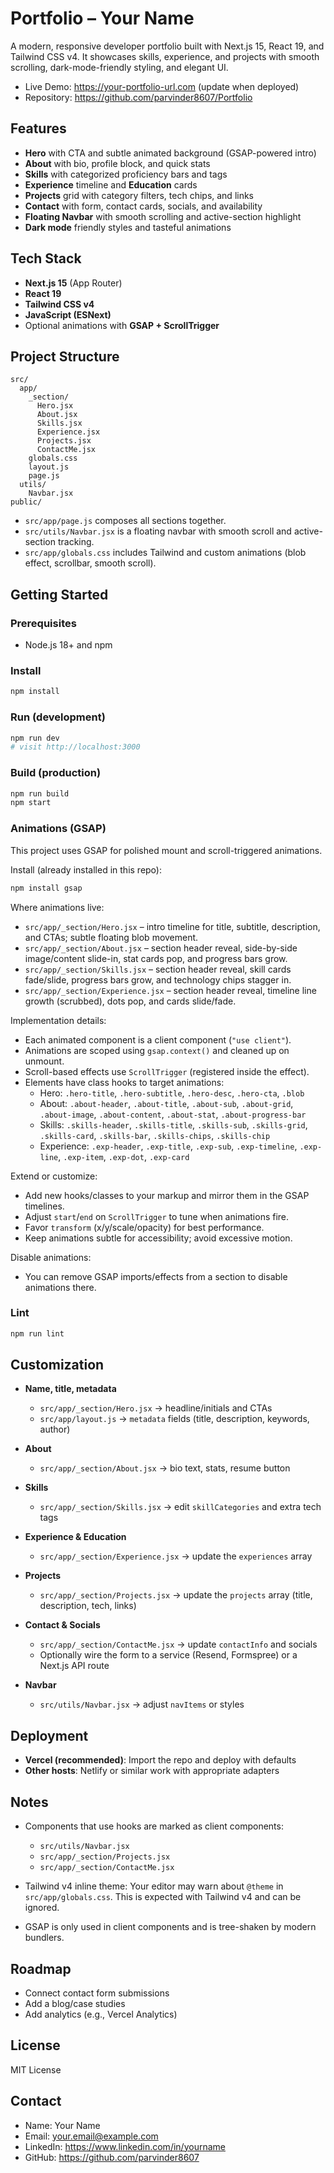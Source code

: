 # Portfolio – Your Name

A modern, responsive developer portfolio built with Next.js 15, React 19, and Tailwind CSS v4. It showcases skills, experience, and projects with smooth scrolling, dark-mode-friendly styling, and elegant UI.

- Live Demo: https://your-portfolio-url.com (update when deployed)
- Repository: https://github.com/parvinder8607/Portfolio

## Features

- **Hero** with CTA and subtle animated background (GSAP-powered intro)
- **About** with bio, profile block, and quick stats
- **Skills** with categorized proficiency bars and tags
- **Experience** timeline and **Education** cards
- **Projects** grid with category filters, tech chips, and links
- **Contact** with form, contact cards, socials, and availability
- **Floating Navbar** with smooth scrolling and active-section highlight
- **Dark mode** friendly styles and tasteful animations

## Tech Stack

- **Next.js 15** (App Router)
- **React 19**
- **Tailwind CSS v4**
- **JavaScript (ESNext)**
 - Optional animations with **GSAP + ScrollTrigger**

## Project Structure

```
src/
  app/
    _section/
      Hero.jsx
      About.jsx
      Skills.jsx
      Experience.jsx
      Projects.jsx
      ContactMe.jsx
    globals.css
    layout.js
    page.js
  utils/
    Navbar.jsx
public/
```

- `src/app/page.js` composes all sections together.
- `src/utils/Navbar.jsx` is a floating navbar with smooth scroll and active-section tracking.
- `src/app/globals.css` includes Tailwind and custom animations (blob effect, scrollbar, smooth scroll).

## Getting Started

### Prerequisites

- Node.js 18+ and npm

### Install

```bash
npm install
```

### Run (development)

```bash
npm run dev
# visit http://localhost:3000
```

### Build (production)

```bash
npm run build
npm start
```

### Animations (GSAP)

This project uses GSAP for polished mount and scroll-triggered animations.

Install (already installed in this repo):

```bash
npm install gsap
```

Where animations live:

- `src/app/_section/Hero.jsx` – intro timeline for title, subtitle, description, and CTAs; subtle floating blob movement.
- `src/app/_section/About.jsx` – section header reveal, side-by-side image/content slide-in, stat cards pop, and progress bars grow.
- `src/app/_section/Skills.jsx` – section header reveal, skill cards fade/slide, progress bars grow, and technology chips stagger in.
- `src/app/_section/Experience.jsx` – section header reveal, timeline line growth (scrubbed), dots pop, and cards slide/fade.

Implementation details:

- Each animated component is a client component (`"use client"`).
- Animations are scoped using `gsap.context()` and cleaned up on unmount.
- Scroll-based effects use `ScrollTrigger` (registered inside the effect).
- Elements have class hooks to target animations:
  - Hero: `.hero-title`, `.hero-subtitle`, `.hero-desc`, `.hero-cta`, `.blob`
  - About: `.about-header`, `.about-title`, `.about-sub`, `.about-grid`, `.about-image`, `.about-content`, `.about-stat`, `.about-progress-bar`
  - Skills: `.skills-header`, `.skills-title`, `.skills-sub`, `.skills-grid`, `.skills-card`, `.skills-bar`, `.skills-chips`, `.skills-chip`
  - Experience: `.exp-header`, `.exp-title`, `.exp-sub`, `.exp-timeline`, `.exp-line`, `.exp-item`, `.exp-dot`, `.exp-card`

Extend or customize:

- Add new hooks/classes to your markup and mirror them in the GSAP timelines.
- Adjust `start`/`end` on `ScrollTrigger` to tune when animations fire.
- Favor `transform` (x/y/scale/opacity) for best performance.
- Keep animations subtle for accessibility; avoid excessive motion.

Disable animations:

- You can remove GSAP imports/effects from a section to disable animations there.

### Lint

```bash
npm run lint
```

## Customization

- **Name, title, metadata**
  - `src/app/_section/Hero.jsx` → headline/initials and CTAs
  - `src/app/layout.js` → `metadata` fields (title, description, keywords, author)

- **About**
  - `src/app/_section/About.jsx` → bio text, stats, resume button

- **Skills**
  - `src/app/_section/Skills.jsx` → edit `skillCategories` and extra tech tags

- **Experience & Education**
  - `src/app/_section/Experience.jsx` → update the `experiences` array

- **Projects**
  - `src/app/_section/Projects.jsx` → update the `projects` array (title, description, tech, links)

- **Contact & Socials**
  - `src/app/_section/ContactMe.jsx` → update `contactInfo` and socials
  - Optionally wire the form to a service (Resend, Formspree) or a Next.js API route

- **Navbar**
  - `src/utils/Navbar.jsx` → adjust `navItems` or styles

## Deployment

- **Vercel (recommended)**: Import the repo and deploy with defaults
- **Other hosts**: Netlify or similar work with appropriate adapters

## Notes

- Components that use hooks are marked as client components:
  - `src/utils/Navbar.jsx`
  - `src/app/_section/Projects.jsx`
  - `src/app/_section/ContactMe.jsx`

- Tailwind v4 inline theme: Your editor may warn about `@theme` in `src/app/globals.css`. This is expected with Tailwind v4 and can be ignored.
 - GSAP is only used in client components and is tree-shaken by modern bundlers.

## Roadmap

- Connect contact form submissions
- Add a blog/case studies
- Add analytics (e.g., Vercel Analytics)

## License

MIT License

## Contact

- Name: Your Name
- Email: your.email@example.com
- LinkedIn: https://www.linkedin.com/in/yourname
- GitHub: https://github.com/parvinder8607
